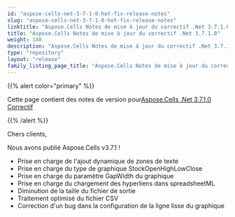 ```yaml
---
id: "aspose-cells-net-3-7-1-0-hot-fix-release-notes"
slug: "aspose-cells-net-3-7-1-0-hot-fix-release-notes"
linktitle: "Aspose.Cells Notes de mise à jour du correctif .Net 3.7.1.0"
title: "Aspose.Cells Notes de mise à jour du correctif .Net 3.7.1.0"
weight: 180
description: "Aspose.Cells Notes de mise à jour du correctif .Net 3.7.1.0 – the latest updates and fixes."
type: "repository"
layout: "release"
family_listing_page_title: "Aspose.Cells Notes de mise à jour du correctif .Net 3.7.1.0"
---
```

{{% alert color="primary" %}} 

 Cette page contient des notes de version pour[Aspose.Cells .Net 3.7.1.0 Correctif](https://releases.aspose.com/cells/net/new-releases/aspose.cells-.net-3.7.1.0-hot-fix/)

{{% /alert %}} 

 Chers clients,

 Nous avons publié Aspose.Cells v3.7.1 !

- Prise en charge de l'ajout dynamique de zones de texte
- Prise en charge du type de graphique StockOpenHighLowClose
- Prise en charge du paramètre GapWidth du graphique
- Prise en charge du chargement des hyperliens dans spreadsheetML
- Diminution de la taille du fichier de sortie
- Traitement optimisé du fichier CSV
- Correction d'un bug dans la configuration de la ligne lisse du graphique


